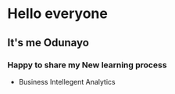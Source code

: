 # Hello everyone
## It's me Odunayo
### Happy to share my New learning process
-  Business Intellegent Analytics

